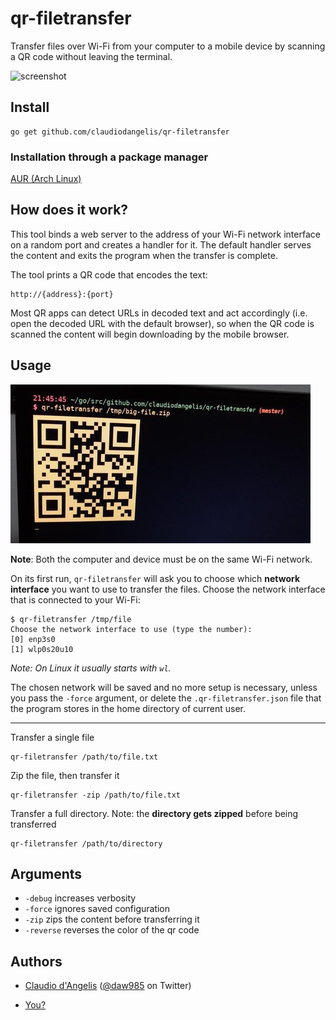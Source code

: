 # qr-filetransfer

Transfer files over Wi-Fi from your computer to a mobile device by scanning a QR code without leaving the terminal.

![screenshot](demo.gif)

## Install

```
go get github.com/claudiodangelis/qr-filetransfer
```

### Installation through a package manager

[AUR (Arch Linux)](https://aur.archlinux.org/packages/qr-filetransfer-git/)

## How does it work?


This tool binds a web server to the address of your Wi-Fi network interface on a random port and creates a handler for it. The default handler serves the content and exits the program when the transfer is complete.

The tool prints a QR code that encodes the text:

```
http://{address}:{port}
```


Most QR apps can detect URLs in decoded text and act accordingly (i.e. open the decoded URL with the default browser), so when the QR code is scanned the content will begin downloading by the mobile browser.

## Usage
![Screenshot](screenshot.jpg)



**Note**: Both the computer and device must be on the same Wi-Fi network.

On its first run, `qr-filetransfer` will ask you to choose which **network interface** you want to use to transfer the files. Choose the network interface that is connected to your Wi-Fi:

```
$ qr-filetransfer /tmp/file
Choose the network interface to use (type the number):
[0] enp3s0
[1] wlp0s20u10
```

_Note: On Linux it usually starts with `wl`._


The chosen network will be saved and no more setup is necessary, unless you pass the `-force` argument, or delete the `.qr-filetransfer.json` file that the program stores in the home directory of current user.



---


Transfer a single file

```
qr-filetransfer /path/to/file.txt
```

Zip the file, then transfer it

```
qr-filetransfer -zip /path/to/file.txt
```

Transfer a full directory. Note: the **directory gets zipped** before being transferred

```
qr-filetransfer /path/to/directory
```


## Arguments

- `-debug` increases verbosity
- `-force` ignores saved configuration
- `-zip` zips the content before transferring it
- `-reverse` reverses the color of the qr code


## Authors

- [Claudio d'Angelis](claudiodangelis@gmail.com) ([@daw985](https://twitter.com/daw985) on Twitter)

- [You?](https://github.com/claudiodangelis/qr-filetransfer/fork)
